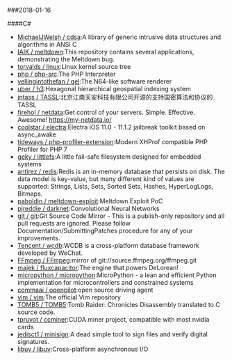 ###2018-01-16

####C#
* [MichaelJWelsh / cdsa](https://github.com/MichaelJWelsh/cdsa):A library of generic intrusive data structures and algorithms in ANSI C
* [IAIK / meltdown](https://github.com/IAIK/meltdown):This repository contains several applications, demonstrating the Meltdown bug.
* [torvalds / linux](https://github.com/torvalds/linux):Linux kernel source tree
* [php / php-src](https://github.com/php/php-src):The PHP Interpreter
* [yellingintothefan / gel](https://github.com/yellingintothefan/gel):The N64-like software renderer
* [uber / h3](https://github.com/uber/h3):Hexagonal hierarchical geospatial indexing system
* [jntass / TASSL](https://github.com/jntass/TASSL):北京江南天安科技有限公司开源的支持国密算法和协议的TASSL
* [firehol / netdata](https://github.com/firehol/netdata):Get control of your servers. Simple. Effective. Awesome! https://my-netdata.io/
* [coolstar / electra](https://github.com/coolstar/electra):Electra iOS 11.0 - 11.1.2 jailbreak toolkit based on async_awake
* [tideways / php-profiler-extension](https://github.com/tideways/php-profiler-extension):Modern XHProf compatible PHP Profiler for PHP 7
* [geky / littlefs](https://github.com/geky/littlefs):A little fail-safe filesystem designed for embedded systems
* [antirez / redis](https://github.com/antirez/redis):Redis is an in-memory database that persists on disk. The data model is key-value, but many different kind of values are supported: Strings, Lists, Sets, Sorted Sets, Hashes, HyperLogLogs, Bitmaps.
* [paboldin / meltdown-exploit](https://github.com/paboldin/meltdown-exploit):Meltdown Exploit PoC
* [pjreddie / darknet](https://github.com/pjreddie/darknet):Convolutional Neural Networks
* [git / git](https://github.com/git/git):Git Source Code Mirror - This is a publish-only repository and all pull requests are ignored. Please follow Documentation/SubmittingPatches procedure for any of your improvements.
* [Tencent / wcdb](https://github.com/Tencent/wcdb):WCDB is a cross-platform database framework developed by WeChat.
* [FFmpeg / FFmpeg](https://github.com/FFmpeg/FFmpeg):mirror of git://source.ffmpeg.org/ffmpeg.git
* [majek / fluxcapacitor](https://github.com/majek/fluxcapacitor):The engine that powers DeLorean!
* [micropython / micropython](https://github.com/micropython/micropython):MicroPython - a lean and efficient Python implementation for microcontrollers and constrained systems
* [commaai / openpilot](https://github.com/commaai/openpilot):open source driving agent
* [vim / vim](https://github.com/vim/vim):The official Vim repository
* [TOMB5 / TOMB5](https://github.com/TOMB5/TOMB5):Tomb Raider: Chronicles Disassembly translated to C source code.
* [tpruvot / ccminer](https://github.com/tpruvot/ccminer):CUDA miner project, compatible with most nvidia cards
* [jedisct1 / minisign](https://github.com/jedisct1/minisign):A dead simple tool to sign files and verify digital signatures.
* [libuv / libuv](https://github.com/libuv/libuv):Cross-platform asynchronous I/O
